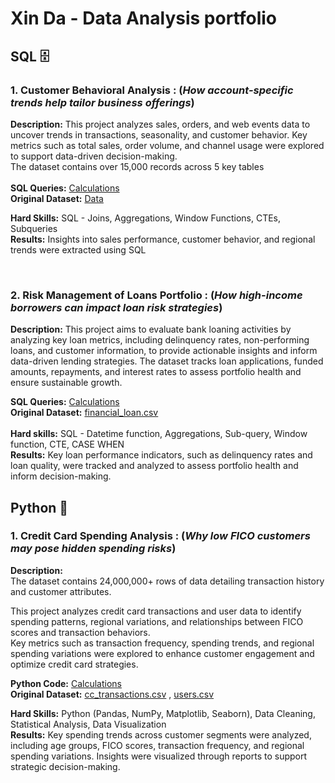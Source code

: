 # Xin Da - Data Analysis portfolio

## SQL 🗄️ 

### 1. Customer Behavioral Analysis : (_How account-specific trends help tailor business offerings_)

**Description:** This project analyzes sales, orders, and web events data to uncover trends in transactions, seasonality, and customer behavior. Key metrics such as total sales, order volume, and channel usage were explored to support data-driven decision-making. <br>
The dataset contains over 15,000 records across 5 key tables <br><br>
**SQL Queries:** [Calculations](https://github.com/xindalok/Sales_and_Customer_Insights_for_Business_Growth------SQL) <br>
**Original Dataset:** [Data](https://github.com/xindalok/Sales_and_Customer_Insights_for_Business_Growth------SQL/blob/15216838c89b229621eeae559c0c6c4900fd6a91/dataset/Parch%20and%20Posey%20file.txt)

**Hard Skills:** SQL - Joins, Aggregations, Window Functions, CTEs, Subqueries  
**Results:** Insights into sales performance, customer behavior, and regional trends were extracted using SQL

<br>

### 2. Risk Management of Loans Portfolio : (_How high-income borrowers can impact loan risk strategies_)

**Description:** This project aims to evaluate bank loaning activities by analyzing key loan metrics, including delinquency rates, non-performing loans, and customer information, to provide actionable insights and inform data-driven lending strategies. The dataset tracks loan applications, funded amounts, repayments, and interest rates to assess portfolio health and ensure sustainable growth. <br>

**SQL Queries:** [Calculations](https://github.com/xindalok/Bank-loans-portfolio---SQL/blob/2f09006ea41ec888905e6cdcdcb498441d73000b/SQL%20calculations.md) <br>
**Original Dataset:** [financial_loan.csv](https://github.com/xindalok/Bank-loans-portfolio---SQL/blob/a6db9c86683d53044c156f55833fe2b2e5dab464/dataset/financial_loan.csv)  <br><br>
**Hard skills:** SQL - Datetime function, Aggregations, Sub-query, Window function, CTE, CASE WHEN  <br>
**Results:** Key loan performance indicators, such as delinquency rates and loan quality, were tracked and analyzed to assess portfolio health and inform decision-making.


## Python 🐍

### 1. Credit Card Spending Analysis : (_Why low FICO customers may pose hidden spending risks_)

**Description:**  
The dataset contains 24,000,000+ rows of data detailing transaction history and customer attributes.  <br>

This project analyzes credit card transactions and user data to identify spending patterns, regional variations, and relationships between FICO scores and transaction behaviors. <br>
Key metrics such as transaction frequency, spending trends, and regional spending variations were explored to enhance customer engagement and optimize credit card strategies.  <br>

**Python Code:** [Calculations](https://github.com/xindalok/Credit-Card-Transaction-Analysis-Spending-Insights---Python/blob/2fc721d948d24f14a85c6e9f28cb8e3a87ecafe9/Credit%20Card%20Transactions.ipynb) <br>
**Original Dataset:** [cc_transactions.csv](credit-card-spending-dashboard.xlsx) , [users.csv](https://github.com/xindalok/Credit-Card-Transaction-Analysis-Spending-Insights---Python/blob/2fc721d948d24f14a85c6e9f28cb8e3a87ecafe9/datasets/users.csv)

**Hard Skills:** Python (Pandas, NumPy, Matplotlib, Seaborn), Data Cleaning, Statistical Analysis, Data Visualization  
**Results:** Key spending trends across customer segments were analyzed, including age groups, FICO scores, transaction frequency, and regional spending variations. Insights were visualized through reports to support strategic decision-making.  
